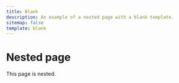 ```yaml
---
title: Blank
description: An example of a nested page with a blank template.
sitemap: false
template: blank
---
```


# Nested page

This page is nested.
